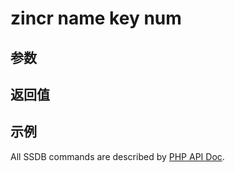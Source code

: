 # zincr name key num

## 参数

## 返回值

## 示例

All SSDB commands are described by [PHP API Doc](http://ssdb.io/docs/php/).
